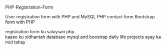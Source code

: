 PHP-Registration-Form


User registration form with PHP and MySQL PHP contact
form Bootstrap form with PHP

 registration form ku salaysan php. <br>
 kaaso ku xidhantah database mysql  and boostrap 
 daily life projects ayay ka mid tahay 
 
